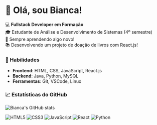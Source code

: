 # 👋 Olá, sou Bianca!

💻 **Fullstack Developer em Formação**  
🎓 Estudante de Análise e Desenvolvimento de Sistemas (4º semestre)  
🌱 Sempre aprendendo algo novo!  
📚 Desenvolvendo um projeto de doação de livros com React.js!

### 🚀 Habilidades
- **Frontend**: HTML, CSS, JavaScript, React.js
- **Backend**: Java, Python, MySQL
- **Ferramentas**: Git, VSCode, Linux

### 📈 Estatísticas do GitHub
![Bianca's GitHub stats](https://github-readme-stats.vercel.app/api?username=BiancaEvila&show_icons=true&theme=radical)

![HTML5](https://img.shields.io/badge/-HTML5-E34F26?logo=html5&logoColor=white&style=flat)
![CSS3](https://img.shields.io/badge/-CSS3-1572B6?logo=css3&logoColor=white&style=flat)
![JavaScript](https://img.shields.io/badge/-JavaScript-F7DF1E?logo=javascript&logoColor=black&style=flat)
![React](https://img.shields.io/badge/-React-61DAFB?logo=react&logoColor=black&style=flat)
![Python](https://img.shields.io/badge/-Python-3776AB?logo=python&logoColor=white&style=flat)

